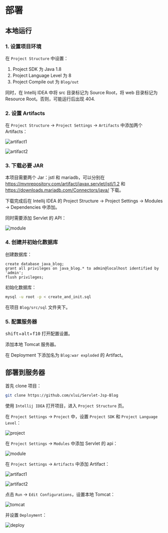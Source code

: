 # 部署

## 本地运行

### 1. 设置项目环境

在 `Project Structure` 中设置：

1. Project SDK 为 Java 1.8
1. Project Language Level 为 8
1. Project Compile out 为 `Blog/out`

同时，在 Intellij IDEA 中将 src 目录标记为 Source Root，将 web 目录标记为 Resource Root。否则，可能运行后出现 404.

### 2. 设置 Artifacts

在 `Project Structure` -> `Project Settings` -> `Artifacts` 中添加两个 Artifacts：

![artifact1](Images/artifact1.png)

![artifact2](Images/artifact2.png)

### 3. 下载必要 JAR

本项目需要两个 Jar：jstl 和 mariadb，可以分别在 <https://mvnrepository.com/artifact/javax.servlet/jstl/1.2> 和 <https://downloads.mariadb.com/Connectors/java/> 下载。

下载完成后在 Intellij IDEA 的 Project Structure -> Project Settings -> Modules -> Dependencies 中添加。

同时需要添加 Servlet 的 API：

![module](Images/modules.png)

### 4. 创建并初始化数据库

创建数据库：

```mysql
create database java_blog;
grant all privileges on java_blog.* to admin@localhost identified by 'admin';
flush privileges;
```

初始化数据库：

```bash
mysql -u root -p < create_and_init.sql
```

在项目 `Blog/src/sql` 文件夹下。

### 5. 配置服务器

<kbd>shift</kbd>+<kbd>alt</kbd>+<kbd>f10</kbd> 打开配置设置。

添加本地 Tomcat 服务器。

在 Deployment 下添加名为 `Blog:war exploded` 的 Artifact。

## 部署到服务器

首先 clone 项目：

```bash
git clone https://github.com/xlui/Servlet-Jsp-Blog
```

使用 `Intellij IDEA` 打开项目，进入 `Project Structure` 页。

在 `Project Settings` -> `Project` 中，设置 `Project SDK` 和 `Project Language Level`：

![project](Images/project.png)

在 `Project Settings` -> `Modules` 中添加 Servlet 的 api：

![module](Images/modules.png)

在 `Project Settings` -> `Artifacts` 中添加 Artifact：

![artifact1](Images/artifact1.png)

![artifact2](Images/artifact2.png)

点击 `Run` -> `Edit Configurations`，设置本地 Tomcat：

![tomcat](Images/configuration1.png)

并设置 `Deployment`：

![deploy](Images/deploy.png)